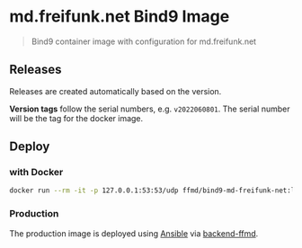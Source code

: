 # md.freifunk.net Bind9 Image

> Bind9 container image with configuration for md.freifunk.net

## Releases

Releases are created automatically based on the version.

**Version tags** follow the serial numbers, e.g. `v2022060801`.
The serial number will be the tag for the docker image.

## Deploy

### with Docker

```bash
docker run --rm -it -p 127.0.0.1:53:53/udp ffmd/bind9-md-freifunk-net:latest
```

### Production

The production image is deployed using [Ansible](https://github.com/FreifunkMD/backend-ffmd) via [backend-ffmd](https://github.com/FreifunkMD/backend-ffmd).


